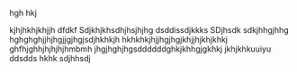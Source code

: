 hgh
hkj

kjhjhkhjkhjjh
dfdkf
Sdjkhjkhsdhjhsjhjhg
dsddissdjkkks
SDjhsdk
sdkjhhgjhhg
hghghghjjhjhgjjgjhgjsdjhkhkjh
hkhkhkjhjjhgjhgjkhjjhjkhjkhkj
ghfhjghhjhjhjhjhmbmh
jhgjhghjhgsddddddghkjkhhgjgkhkj
jkhjkhkuuiyu
ddsdds
hkhk
sdjhhsdj
